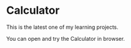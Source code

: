 # Calculator

This is the latest one of my learning projects.

You can open and try the Calculator in browser.
